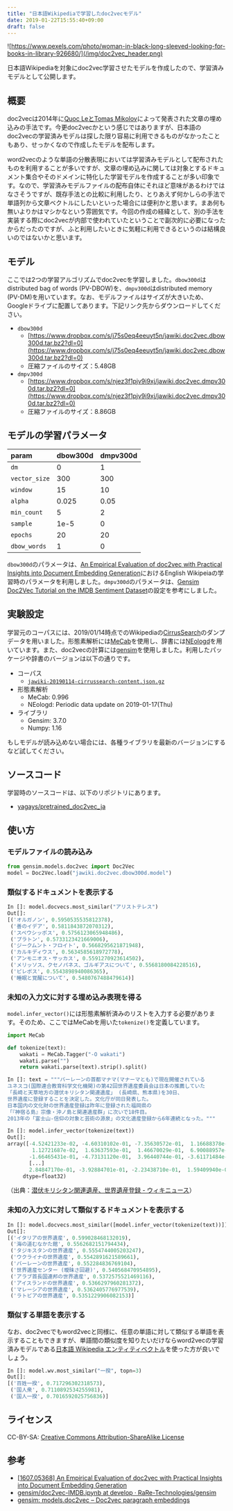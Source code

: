 ```yaml
---
title: "日本語Wikipediaで学習したdoc2vecモデル"
date: 2019-01-22T15:55:40+09:00
draft: false
---
```


![https://www.pexels.com/photo/woman-in-black-long-sleeved-looking-for-books-in-library-926680/](/img/doc2vec_header.png)

日本語Wikipediaを対象にdoc2vec学習させたモデルを作成したので、学習済みモデルとして公開します。

## 概要

doc2vecは2014年に[Quoc LeとTomas Mikolov](https://arxiv.org/abs/1405.4053)によって発表された文章の埋め込みの手法です。今更doc2vecかという感じではありますが、日本語のdoc2vecの学習済みモデルは探した限り容易に利用できるものがなかったこともあり、せっかくなので作成したモデルを配布します。

word2vecのような単語の分散表現においては学習済みモデルとして配布されたものを利用することが多いですが、文章の埋め込みに関しては対象とするドキュメント集合やそのドメインに特化した学習モデルを作成することが多い印象です。なので、学習済みモデルファイルの配布自体にそれほど意味があるわけではなさそうですが、既存手法との比較に利用したり、とりあえず何かしらの手法で単語列から文章ベクトルにしたいといった場合には便利かと思います。まあ何も無いよりかはマシかなという雰囲気です。今回の作成の経緯として、別の手法を実装する際にdoc2vecが内部で使われていたということで副次的に必要になったからだったのですが、ふと利用したいときに気軽に利用できるというのは結構良いのではないかと思います。

## モデル
ここでは2つの学習アルゴリズムでdoc2vecを学習しました。`dbow300d`はdistributed bag of words (PV-DBOW)を、`dmpv300d`はdistributed memory (PV-DM)を用いています。なお、モデルファイルはサイズが大きいため、Googleドライブに配置してあります。下記リンク先からダウンロードしてください。

- `dbow300d`
  - [https://www.dropbox.com/s/j75s0eq4eeuyt5n/jawiki.doc2vec.dbow300d.tar.bz2?dl=0](https://www.dropbox.com/s/j75s0eq4eeuyt5n/jawiki.doc2vec.dbow300d.tar.bz2?dl=0)
  - 圧縮ファイルのサイズ：5.48GB
- `dmpv300d`
  - [https://www.dropbox.com/s/njez3f1pjv9i9xj/jawiki.doc2vec.dmpv300d.tar.bz2?dl=0](https://www.dropbox.com/s/njez3f1pjv9i9xj/jawiki.doc2vec.dmpv300d.tar.bz2?dl=0)
  - 圧縮ファイルのサイズ：8.86GB

## モデルの学習パラメータ

| param         | dbow300d | dmpv300d |
| :------------ | :------- | :------- |
| `dm`          | 0        | 1        |
| `vector_size` | 300      | 300      |
| `window`      | 15       | 10       |
| `alpha`       | 0.025    | 0.05     |
| `min_count`   | 5        | 2        |
| `sample`      | 1e-5     | 0        |
| `epochs`      | 20       | 20       |
| `dbow_words`  | 1        | 0        |

`dbow300d`のパラメータは、[An Empirical Evaluation of doc2vec with Practical Insights into Document Embedding Generation](https://arxiv.org/abs/1607.05368)におけるEnglish Wikipeiaの学習時のパラメータを利用しました。`dmpv300d`のパラメータは、[Gensim Doc2Vec Tutorial on the IMDB Sentiment Dataset](https://github.com/RaRe-Technologies/gensim/blob/develop/docs/notebooks/doc2vec-IMDB.ipynb)の設定を参考にしました。

## 実験設定
学習元のコーパスには、2019/01/14時点でのWikipediaの[CirrusSearch](https://www.mediawiki.org/wiki/Help:CirrusSearch/ja)のダンプデータを用いました。形態素解析には[MeCab](http://taku910.github.io/mecab/)を使用し、辞書には[NEologd](https://github.com/neologd/mecab-ipadic-neologd)を用いています。また、doc2vecの計算には[gensim](https://radimrehurek.com/gensim/)を使用しました。利用したパッケージや辞書のバージョンは以下の通りです。

- コーパス
  - [`jawiki-20190114-cirrussearch-content.json.gz`](https://dumps.wikimedia.org/other/cirrussearch/20190114/)
- 形態素解析
  - MeCab: 0.996
  - NEologd: Periodic data update on 2019-01-17(Thu)
- ライブラリ
  - Gensim: 3.7.0
  - Numpy: 1.16

もしモデルが読み込めない場合には、各種ライブラリを最新のバージョンにするなど試してください。

## ソースコード
学習時のソースコードは、以下のリポジトリにあります。

- [yagays/pretrained\_doc2vec\_ja](https://github.com/yagays/pretrained_doc2vec_ja)

## 使い方
### モデルファイルの読み込み

```py
from gensim.models.doc2vec import Doc2Vec
model = Doc2Vec.load("jawiki.doc2vec.dbow300d.model")
```

### 類似するドキュメントを表示する

```py
In []: model.docvecs.most_similar("アリストテレス")
Out[]:
[('オルガノン', 0.5950535535812378),
 ('善のイデア', 0.5811843872070312),
 ('スペウシッポス', 0.5756123065948486),
 ('プラトン', 0.5733123421669006),
 ('ジークムント・フロイト', 0.5668295621871948),
 ('カルキディウス', 0.5634585618972778),
 ('アンモニオス・サッカス', 0.5591270923614502),
 ('メリッソス、クセノパネス、ゴルギアスについて', 0.5568180084228516),
 ('ピレボス', 0.5543898940086365),
 ('睡眠と覚醒について', 0.5480767488479614)]
```
### 未知の入力文に対する埋め込み表現を得る

`model.infer_vector()`には形態素解析済みのリストを入力する必要があります。そのため、ここではMeCabを用いた`tokenize()`を定義しています。

```py
import MeCab

def tokenize(text):
    wakati = MeCab.Tagger("-O wakati")
    wakati.parse("")
    return wakati.parse(text).strip().split()
```



```py
In []: text = """バーレーンの首都マナマ(マナーマとも)で現在開催されている
ユネスコ(国際連合教育科学文化機関)の第42回世界遺産委員会は日本の推薦していた
「長崎と天草地方の潜伏キリシタン関連遺産」 (長崎県、熊本県)を30日、
世界遺産に登録することを決定した。文化庁が同日発表した。
日本国内の文化財の世界遺産登録は昨年に登録された福岡県の
「『神宿る島』宗像・沖ノ島と関連遺産群」に次いで18件目。
2013年の「富士山-信仰の対象と芸術の源泉」の文化遺産登録から6年連続となった。"""

In []: model.infer_vector(tokenize(text))
Out[]:
array([-4.52421233e-02, -4.60310102e-01, -7.35630572e-01,  1.16688378e-01,
        1.12721687e-02,  1.63637593e-01,  1.46670029e-01,  6.90088957e-04,
       -1.66465431e-01, -4.73131120e-01,  3.96440744e-01, -3.61171484e-01,
       [...]
       2.84847170e-01, -3.92884701e-01, -2.23438710e-01,  1.59409940e-01],
     dtype=float32)       
```

（出典：[潜伏キリシタン関連遺産、世界遺産登録 \- ウィキニュース](https://ja.wikinews.org/wiki/%E6%BD%9C%E4%BC%8F%E3%82%AD%E3%83%AA%E3%82%B7%E3%82%BF%E3%83%B3%E9%96%A2%E9%80%A3%E9%81%BA%E7%94%A3%E3%80%81%E4%B8%96%E7%95%8C%E9%81%BA%E7%94%A3%E7%99%BB%E9%8C%B2)）

### 未知の入力文に対して類似するドキュメントを表示する

```py
In []: model.docvecs.most_similar([model.infer_vector(tokenize(text))])
Out[]:
[('イタリアの世界遺産', 0.599028468132019),
 ('海の道むなかた館', 0.5562682151794434),
 ('タジキスタンの世界遺産', 0.5554744005203247),
 ('ウクライナの世界遺産', 0.5542891621589661),
 ('バーレーンの世界遺産', 0.552284836769104),
 ('世界遺産センター (曖昧さ回避)', 0.540568470954895),
 ('アラブ首長国連邦の世界遺産', 0.5372575521469116),
 ('アイスランドの世界遺産', 0.5366297960281372),
 ('マレーシアの世界遺産', 0.5362405776977539),
 ('ラトビアの世界遺産', 0.5351229906082153)]
```

### 類似する単語を表示する

なお、doc2vecでもword2vecと同様に、任意の単語に対して類似する単語を表示することもできますが、単語間の類似度を知りたいだけならword2vecの学習済みモデルである[日本語 Wikipedia エンティティベクトル](http://www.cl.ecei.tohoku.ac.jp/~m-suzuki/jawiki_vector/)を使った方が良いでしょう。

```py
In []: model.wv.most_similar("一揆", topn=3)
Out[]:
[('百姓一揆', 0.717296302318573),
 ('国人衆', 0.7110892534255981),
 ('国人一揆', 0.7016592025756836)]
```

## ライセンス
CC-BY-SA: [Creative Commons Attribution-ShareAlike License](https://creativecommons.org/licenses/by-sa/3.0/)

## 参考

-  [\[1607\.05368\] An Empirical Evaluation of doc2vec with Practical Insights into Document Embedding Generation](https://arxiv.org/abs/1607.05368)
- [gensim/doc2vec\-IMDB\.ipynb at develop · RaRe\-Technologies/gensim](https://github.com/RaRe-Technologies/gensim/blob/develop/docs/notebooks/doc2vec-IMDB.ipynb)
- [gensim: models\.doc2vec – Doc2vec paragraph embeddings](https://radimrehurek.com/gensim/models/doc2vec.html)
